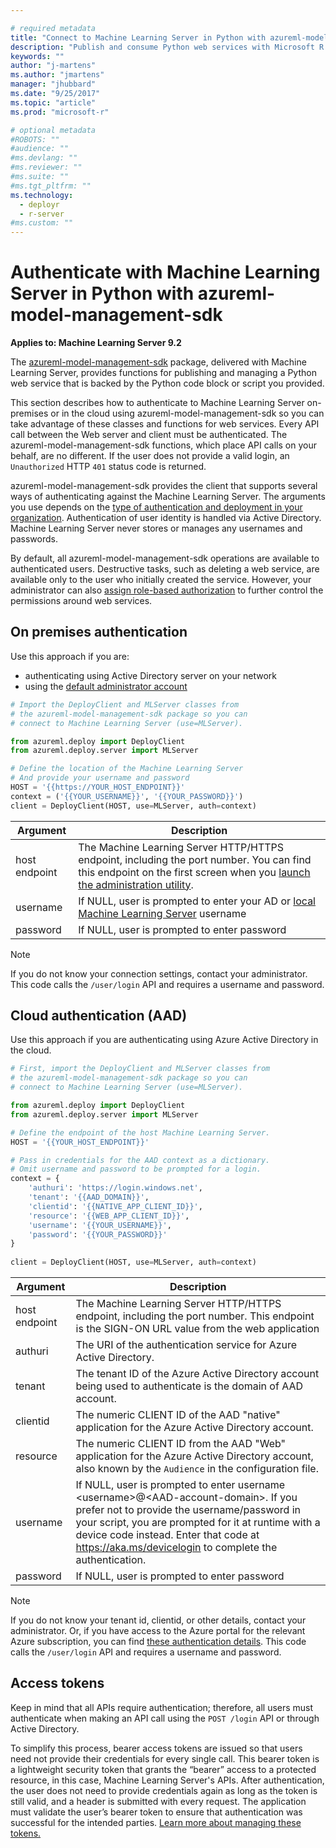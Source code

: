 ```yaml
---

# required metadata
title: "Connect to Machine Learning Server in Python with azureml-model-management-sdk - Machine Learning Server | Microsoft Docs"
description: "Publish and consume Python web services with Microsoft R Server"
keywords: ""
author: "j-martens"
ms.author: "jmartens"
manager: "jhubbard"
ms.date: "9/25/2017"
ms.topic: "article"
ms.prod: "microsoft-r"

# optional metadata
#ROBOTS: ""
#audience: ""
#ms.devlang: ""
#ms.reviewer: ""
#ms.suite: ""
#ms.tgt_pltfrm: ""
ms.technology: 
  - deployr
  - r-server
#ms.custom: ""
---
```


# Authenticate with Machine Learning Server in Python with azureml-model-management-sdk

**Applies to: Machine Learning Server 9.2**

The [azureml-model-management-sdk](../../python-reference/azureml-model-management-sdk/azureml-model-management-sdk.md) package, delivered with Machine Learning Server, provides functions for publishing and managing a Python web service that is backed by the Python code block or script you provided.  

This section describes how to authenticate to Machine Learning Server on-premises or in the cloud using azureml-model-management-sdk so you can take advantage of these classes and functions for web services. Every API call between the Web server and client must be authenticated. The azureml-model-management-sdk functions, which place API calls on your behalf, are no different. If the user does not provide a valid login, an `Unauthorized` HTTP `401` status code is returned. 

azureml-model-management-sdk provides the client that supports several ways of authenticating against the Machine Learning Server. The arguments you use depends on the [type of authentication and deployment in your organization](../configure-authentication.md). Authentication of user identity is handled via Active Directory. Machine Learning Server never stores or manages any usernames and passwords.

By default, all azureml-model-management-sdk operations are available to authenticated users. Destructive tasks, such as deleting a web service, are available only to the user who initially created the service.  However, your administrator can also [assign role-based authorization](../configure-roles.md) to further control the permissions around web services. 

## On premises authentication

Use this approach if you are:
+ authenticating using Active Directory server on your network
+ using the [default administrator account](../configure-authentication.md#local) 

```Python 
# Import the DeployClient and MLServer classes from 
# the azureml-model-management-sdk package so you can 
# connect to Machine Learning Server (use=MLServer).

from azureml.deploy import DeployClient
from azureml.deploy.server import MLServer

# Define the location of the Machine Learning Server
# And provide your username and password
HOST = '{{https://YOUR_HOST_ENDPOINT}}'
context = ('{{YOUR_USERNAME}}', '{{YOUR_PASSWORD}}')
client = DeployClient(HOST, use=MLServer, auth=context)
```

|Argument|Description|
|--- | --- |
|host endpoint|The Machine Learning Server HTTP/HTTPS endpoint, including the port number.  You can find this endpoint on the first screen when you [launch the administration utility](../configure-use-admin-utility.md#launch).|
|username|If NULL, user is prompted to enter your AD or [local Machine Learning Server](../configure-authentication.md#local) username|
|password|If NULL, user is prompted to enter password|

>[!NOTE]
>If you do not know your connection settings, contact your administrator. This code calls the `/user/login` API and requires a username and password. 


## Cloud authentication (AAD)

Use this approach if you are authenticating using Azure Active Directory in the cloud.

```Python 
# First, import the DeployClient and MLServer classes from 
# the azureml-model-management-sdk package so you can 
# connect to Machine Learning Server (use=MLServer).

from azureml.deploy import DeployClient
from azureml.deploy.server import MLServer

# Define the endpoint of the host Machine Learning Server.
HOST = '{{YOUR_HOST_ENDPOINT}}'

# Pass in credentials for the AAD context as a dictionary. 
# Omit username and password to be prompted for a login. 
context = {
    'authuri': 'https://login.windows.net',
    'tenant': '{{AAD_DOMAIN}}',
    'clientid': '{{NATIVE_APP_CLIENT_ID}}',
    'resource': '{{WEB_APP_CLIENT_ID}}',
    'username': '{{YOUR_USERNAME}}',  
    'password': '{{YOUR_PASSWORD}}' 
}
​
client = DeployClient(HOST, use=MLServer, auth=context)
```

|Argument|Description|
|--- | --- |
|host endpoint|The Machine Learning Server HTTP/HTTPS endpoint, including the port number.  This endpoint is the SIGN-ON URL value from the web application|
|authuri|The URI of the authentication service for Azure Active Directory.|
|tenant|The tenant ID of the Azure Active Directory account being used to authenticate is the domain of AAD account.|
|clientid|The numeric CLIENT ID of the AAD "native" application for the Azure Active Directory account.|
|resource|The numeric CLIENT ID from the AAD "Web" application for the Azure Active Directory account, also known by the `Audience` in the configuration file.|
|username|If NULL, user is prompted to enter username \<username>@\<AAD-account-domain>. If you prefer not to provide the username/password in your script, you are prompted for it at runtime with a device code instead. Enter that code at https://aka.ms/devicelogin to complete the authentication. |
|password|If NULL, user is prompted to enter password|

>[!NOTE]
>If you do not know your tenant id, clientid, or other details, contact your administrator. Or, if you have access to the Azure portal for the relevant Azure subscription, you can find [these authentication details](../configure-authentication.md#azure-active-directory). This code calls the `/user/login` API and requires a username and password. 


## Access tokens

Keep in mind that all APIs require authentication; therefore, all users must authenticate when making an API call using the `POST /login` API or through Active Directory. 

To simplify this process, bearer access tokens are issued so that users need not provide their credentials for every single call.  This bearer token is a lightweight security token that grants the “bearer” access to a protected resource, in this case, Machine Learning Server's APIs. After authentication, the user does not need to provide credentials again as long as the token is still valid, and a header is submitted with every request.  The application must validate the user’s bearer token to ensure that authentication was successful for the intended parties. [Learn more about managing these tokens.](../how-to-manage-access-tokens.md) 